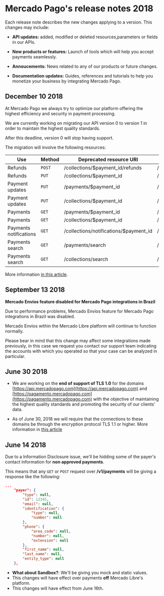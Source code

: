 # Mercado Pago's release notes 2018


Each release note describes the new changes applying to a version. This changes may include:

- **API updates:** added, modified or deleted resources,parameters or fields in our APIs.

- **New products or features:** Launch of tools which will help you accept payments seamlessly.

- **Annoucements:** News related to any of our products or future changes.

- **Documentation updates:** Guides, references and tutorials to help you monetize your business by integrating Mercado Pago.

## December 10 2018

At Mercado Pago we always try to optimize our platform offering the highest efficiency and security in payment processing.

We are currently working on migrating our API version 0 to version 1 in order to maintain the highest quality standards.

After this deadline, version 0 will stop having support.

The migration will involve the following resources:

| Use                     | Method | Deprecated resource URI                      | Equivalent resource URI              |
|-------------------------|--------|----------------------------------------|----------------------------------|
| Refunds            | `POST` | /collections/$payment_id/refunds       | /v1/payments/$payment_id/refunds |
| Refunds            | `PUT`  | /collections/$payment_id               | /v1/payments/$payment_id/        |
| Payment updates  | `PUT`  | /payments/$payment_id                  | /v1/payments/$payment_id/        |
| Payment updates  | `PUT`  | /collections/$payment_id               | /v1/payments/$payment_id/        |
| Payments                   | `GET`  | /payments/$payment_id                  | /v1/payments/$payment_id/        |
| Payments                   | `GET`  | /collections/$payment_id               | /v1/payments/$payment_id/        |
| Payments notifications | `GET`  | /collections/notifications/$payment_id | /v1/payments/$payment_id/        |
| Payments search       | `GET`  | /payments/search                       | /v1/payments/search              |
| Payments search       | `GET`  | /collections/search                    | /v1/payments/search              |

More information [in this article](/guides/localization/migrating-v0-v1.en.md).

## September 13 2018

**Mercado Envíos feature disabled for Mercado Pago integrations in Brazil**

Due to performance problems, Mercado Envíos feature for Mercado Pago integrations in Brazil was disabled.

Mercado Envíos within the Mercado Libre platform will continue to function normally.

Please bear in mind that this change may affect some integrations made previously, in this case we request you contact our support team indicating the accounts with which you operated so that your case can be analyzed in particular.

## June 30 2018

- We are working on the **end of support of TLS 1.0** for the domains [https://api.mercadopago.com](https://api.mercadopago.com) and [https://pagamento.mercadopago.com](https://pagamento.mercadopago.com) with the objective of maintaining the highest quality standards and promoting the security of our clients' data.

- As of June 30, 2018 we will require that the connections to these domains be through the encryption protocol TLS 1.1 or higher. More information in [this article](/guides/pci-compliant-merchants/disabling-tls-10.es.md)


## June 14 2018

Due to a Information Disclosure issue, we'll be hidding some of the payer's contact information for **non approved payments**.

This means that any `GET` or `POST` request over **/v1/payments**  will be giving a response like the following:

```json
...
    "payer": {
        "type": null,
        "id": 12345,
        "email": null,
        "identification": {
            "type": null,
            "number": null
        },
        "phone": {
            "area_code": null,
            "number": null,
            "extension": null
        },
        "first_name": null,
        "last_name": null,
        "entity_type": null
    },
```



- **What about Sandbox?**: We'll be giving you mock and static values.
- This changes will have effect over payments **off**  Mercado Libre's platform.
- This changes will have effect from June 16th.
